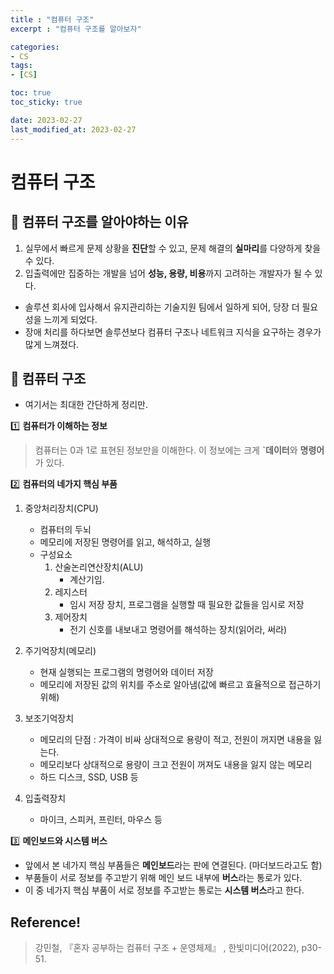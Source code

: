 ```yaml
---
title : "컴퓨터 구조"
excerpt : "컴퓨터 구조를 알아보자"

categories:
- CS
tags:
- [CS]

toc: true
toc_sticky: true

date: 2023-02-27
last_modified_at: 2023-02-27
---
```


# 컴퓨터 구조

## 📌 컴퓨터 구조를 알아야하는 이유

1. 실무에서 빠르게 문제 상황을 **진단**할 수 있고, 문제 해결의 **실마리**를 다양하게 찾을 수 있다.
2. 입출력에만 집중하는 개발을 넘어 **성능, 용량, 비용**까지 고려하는 개발자가 될 수 있다.

- 솔루션 회사에 입사해서 유지관리하는 기술지원 팀에서 일하게 되어, 당장 더 필요성을 느끼게 되었다.
- 장애 처리를 하다보면 솔루션보다 컴퓨터 구조나 네트워크 지식을 요구하는 경우가 많게 느껴졌다.

## 📌 컴퓨터 구조

+ 여기서는 최대한 간단하게 정리만.

1️⃣  **컴퓨터가 이해하는 정보**
   
   > 컴퓨터는 0과 1로 표현된 정보만을 이해한다. 이 정보에는 크게 **`데이터**와 **명령어**가 있다.

2️⃣  **컴퓨터의 네가지 핵심 부품**

1. 중앙처리장치(CPU)
    - 컴퓨터의 두뇌
    - 메모리에 저장된 명령어를 읽고, 해석하고, 실행
    - 구성요소
        1. 산술논리연산장치(ALU)
            - 계산기임.
        2. 레지스터
            - 임시 저장 장치, 프로그램을 실행할 때 필요한 값들을 임시로 저장
        3. 제어장치
            - 전기 신호를 내보내고 명령어를 해석하는 장치(읽어라, 써라)

2. 주기억장치(메모리)
    - 현재 실행되는 프로그램의 명령어와 데이터 저장
    - 메모리에 저장된 값의 위치를 주소로 알아냄(값에 빠르고 효율적으로 접근하기 위해)
3. 보조기억장치
    - 메모리의 단점 : 가격이 비싸 상대적으로 용량이 적고, 전원이 꺼지면 내용을 잃는다.
    - 메모리보다 상대적으로 용량이 크고 전원이 꺼져도 내용을 잃지 않는 메모리
    - 하드 디스크, SSD, USB 등

4. 입출력장치
    - 마이크, 스피커, 프린터, 마우스 등


3️⃣  **메인보드와 시스템 버스**

+ 앞에서 본 네가지 핵심 부품들은 **메인보드**라는 판에 연결된다. (마더보드라고도 함)
+ 부품들이 서로 정보를 주고받기 위해 메인 보드 내부에 **버스**라는 통로가 있다.
+ 이 중 네가지 핵심 부품이 서로 정보를 주고받는 통로는 **시스템 버스**라고 한다.


## Reference!
> 강민철, 『혼자 공부하는 컴퓨터 구조 + 운영체제』 , 한빛미디어(2022), p30-51.

